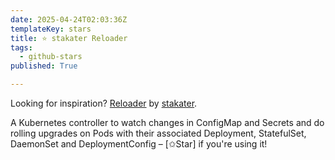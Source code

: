 ```yaml
---
date: 2025-04-24T02:03:36Z
templateKey: stars
title: ⭐ stakater Reloader
tags:
  - github-stars
published: True

---
```


Looking for inspiration? [Reloader](https://github.com/stakater/Reloader) by [stakater](https://github.com/stakater).

A Kubernetes controller to watch changes in ConfigMap and Secrets and do rolling upgrades on Pods with their associated Deployment, StatefulSet, DaemonSet and DeploymentConfig – [✩Star] if you're using it!
